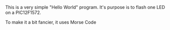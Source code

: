 This is a very simple "Hello World" program.
It's purpose is to flash one LED on a PIC12F1572.

To make it a bit fancier, it uses Morse Code